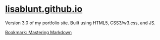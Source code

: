 [lisablunt.github.io](http://lisablunt.github.io)
==============

Version 3.0 of my portfolio site. Built using HTML5, CSS3/w3.css, and JS.

[Bookmark: Mastering Markdown](https://guides.github.com/features/mastering-markdown/)
